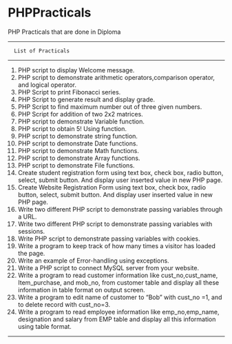 # PHPPracticals
PHP Practicals that are done in Diploma

*****************************************************************************************************************************************
      List of Practicals
*****************************************************************************************************************************************
1) PHP script to display Welcome message. 
2) PHP script to demonstrate arithmetic operators,comparison operator, and logical operator.
3) PHP Script to print Fibonacci series.
4) PHP Script to generate result and display grade. 
5) PHP Script to find maximum number out of three given numbers.
6) PHP Script for addition of two 2x2 matrices.
7) PHP script to demonstrate Variable function.
8) PHP script to obtain 5! Using function. 
9) PHP script to demonstrate string function. 
10) PHP script to demonstrate Date functions. 
11) PHP script to demonstrate Math functions. 
12) PHP script to demonstrate Array functions.
13) PHP script to demonstrate File functions.
14) Create student registration form using text box, check box, radio button, select, submit button. And display user 
    inserted value in new PHP page.
15) Create Website Registration Form using text box, check box, radio button, select, submit button. And display user inserted
    value in new PHP page.
16) Write two different PHP script to demonstrate passing variables through a URL.
17) Write two different PHP script to demonstrate passing variables with sessions.
18) Write PHP script to demonstrate passing variables with cookies.
19) Write a program to keep track of how many times a visitor has loaded the page.
20) Write an example of Error-handling using exceptions.
21) Write a PHP script to connect MySQL server from your website.
22) Write a program to read customer information like cust_no,cust_name, Item_purchase, and mob_no, from customer table and 
    display all these information in table format on output screen.
23) Write a program to edit name of customer to “Bob” with cust_no =1, and to delete record with cust_no=3.
24) Write a program to read employee information like emp_no,emp_name, designation and salary from EMP table and display all 
    this information using table format.
*****************************************************************************************************************************************
